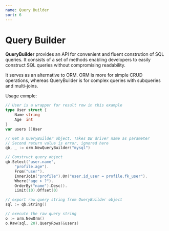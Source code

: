```yaml
---
name: Query Builder
sort: 6
---
```


# Query Builder

**QueryBuilder** provides an API for convenient and fluent constrution of SQL queries. It consists of a set of methods enabling developers to easily construct SQL queries without compromising readability.

It serves as an alternative to ORM. ORM is more for simple CRUD operations, whereas QueryBuilder is for complex queries with subqueries and multi-joins.



Usage exmple:

```go
// User is a wrapper for result row in this example
type User struct {
	Name string
	Age  int
}
var users []User

// Get a QueryBuilder object. Takes DB driver name as parameter
// Second return value is error, ignored here
qb, _ := orm.NewQueryBuilder("mysql")

// Construct query object
qb.Select("user.name",
	"profile.age").
	From("user").
	InnerJoin("profile").On("user.id_user = profile.fk_user").
	Where("age > ?").
	OrderBy("name").Desc().
	Limit(10).Offset(0)

// export raw query string from QueryBuilder object
sql := qb.String()

// execute the raw query string
o := orm.NewOrm()
o.Raw(sql, 20).QueryRows(&users)
```